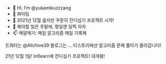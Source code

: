 - 👋 Hi, I’m @yukamikuzzzang
- 👀 화이팅
- 🌱 2021년 12월 춥지만 꾸준히 잔디심기 프로젝트 시작!
- 💞️ 해야할 일은 주말에, 평일엔 일찍 자자
- 📫 매알매기: 매일 알고리즘 매일 기록해

트위터는 @Allchive39
블로그는 ...
티스토리에선 알고리즘 문제 풀이가 올라갑니다!

21년 12월 1일!
Inflearn에 잔디심기 프로젝트! 대개봉!

<!---
yukamikuzzzang/yukamikuzzzang is a ✨ special ✨ repository because its `README.md` (this file) appears on your GitHub profile.
You can click the Preview link to take a look at your changes. Amen.
--->
